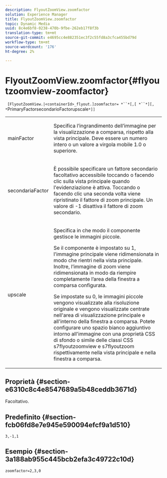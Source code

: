 ```yaml
---
description: FlyoutZoomView.zoomfactor
solution: Experience Manager
title: FlyoutZoomView.zoomfactor
topic: Dynamic Media
uuid: 8c4e6bf8-0238-470b-9fbe-262eb17f8f3b
translation-type: tm+mt
source-git-commit: e4695cc4e882351ec3f2c55fd8a3cfca455bd79d
workflow-type: tm+mt
source-wordcount: '176'
ht-degree: 2%

---
```



# FlyoutZoomView.zoomfactor{#flyoutzoomview-zoomfactor}

` [FlyoutZoomView.|<containerId>_flyout.]zoomfactor= *``*[,[ *``*][, *`PrimaryFactorsecondarioFactorupscale`*]]`

<table id="table_9B98C97485DD4DEB8A6ECBCE8DF6B886"> 
 <tbody> 
  <tr> 
   <td colname="col1"> <p> <span class="codeph"> <span class="varname"> mainFactor</span> </span> </p> </td> 
   <td colname="col2"> <p> Specifica l’ingrandimento dell’immagine per la visualizzazione a comparsa, rispetto alla vista principale. Deve essere un numero intero o un valore a virgola mobile <span class="codeph"> 1.0</span> o superiore. </p> </td> 
  </tr> 
  <tr> 
   <td colname="col1"> <p> <span class="codeph"> <span class="varname"> secondariaFactor</span> </span> </p> </td> 
   <td colname="col2"> <p> È possibile specificare un fattore secondario facoltativo accessibile toccando o facendo clic sulla vista principale quando l'evidenziazione è attiva. Toccando o facendo clic una seconda volta viene ripristinato il fattore di zoom principale. Un valore di <span class="codeph"> -1</span> disattiva il fattore di zoom secondario. </p> </td> 
  </tr> 
  <tr> 
   <td colname="col1"> <p><span class="codeph"><span class="varname"> upscale</span></span> </p> </td> 
   <td colname="col2"> <p>Specifica in che modo il componente gestisce le immagini piccole. </p> <p>Se il componente è impostato su <span class="codeph"> 1</span>, l'immagine principale viene ridimensionata in modo che rientri nella vista principale. Inoltre, l’immagine di zoom viene ridimensionata in modo da riempire completamente l’area della finestra a comparsa configurata. </p> <p>Se impostate su <span class="codeph"> 0</span>, le immagini piccole vengono visualizzate alla risoluzione originale e vengono visualizzate centrate nell'area di visualizzazione principale e all'interno della finestra a comparsa. Potete configurare uno spazio bianco aggiuntivo intorno all'immagine con una proprietà CSS di sfondo o simile delle classi CSS <span class="codeph"> s7flyoutzoomview</span> e <span class="codeph"> s7flyoutzoom</span> rispettivamente nella vista principale e nella finestra a comparsa. </p> </td> 
  </tr> 
 </tbody> 
</table>

## Proprietà {#section-e6310c8c4e8547689a5b48ceddb3671d}

Facoltativo.

## Predefinito {#section-fcb06fd8e7e945e590094efcf9a1d510}

`3,-1,1`

## Esempio {#section-3a188ab955c445bcb2efa3c49722c10d}

`zoomfactor=2,3,0`
